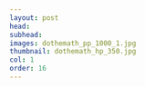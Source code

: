 ```yaml
---
layout: post
head: 
subhead: 
images: dothemath_pp_1000_1.jpg
thumbnail: dothemath_hp_350.jpg
col: 1
order: 16
---
```

